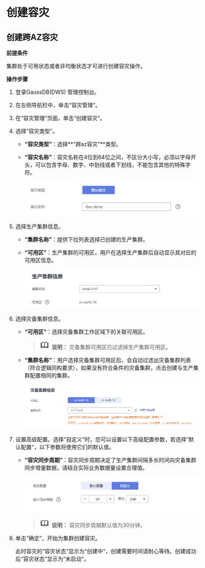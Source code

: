 # 创建容灾<a name="ZH-CN_TOPIC_0000001455556901"></a>

## 创建跨AZ容灾<a name="section18973174316618"></a>

**前提条件**

集群处于可用状态或者非均衡状态才可进行创建容灾操作。

**操作步骤**

1.  登录GaussDB\(DWS\) 管理控制台。
2.  在左侧导航栏中，单击“容灾管理“。
3.  在“容灾管理“页面，单击“创建容灾“。
4.  选择“容灾类型”。
    -   **“容灾类型”**：选择**“跨az容灾”**类型。
    -   **“容灾名称”**：容灾名称在4位到64位之间，不区分大小写，必须以字母开头，可以包含字母、数字、中划线或者下划线，不能包含其他的特殊字符。

        ![](figures/2-15.png)

5.  选择生产集群信息。
    -   **“集群名称”**：提供下拉列表选择已创建的生产集群。
    -   **“可用区”**：生产集群的可用区，用户在选择生产集群后自动显示其对应的可用区信息。

        ![](figures/3-16.png)

6.  选择灾备集群信息。
    -   **“可用区”**：选择灾备集群工作区域下的关联可用区。

        >![](public_sys-resources/icon-note.gif) **说明：** 
        >灾备集群可用区已过滤掉生产集群可用区。

    -   **“集群名称”**：用户选择灾备集群可用区后，会自动过滤出灾备集群列表（符合逻辑同构要求），如果没有符合条件的灾备集群，点击创建与生产集群配置相同的集群。

        ![](figures/4-17.png)

7.  设置高级配置。选择“自定义“时，您可以设置以下高级配置参数，若选择“默认配置“，以下参数将使用它们的默认值。
    -   **“容灾同步周期”**：容灾同步周期决定了生产集群间隔多长时间向灾备集群同步增量数据，请结合实际业务数据量设置合理值。

        ![](figures/5.png)

        >![](public_sys-resources/icon-note.gif) **说明：** 
        >容灾同步周期默认值为30分钟。


8.  单击“确定“，开始为集群创建容灾。

    此时容灾的“容灾状态“显示为“创建中“，创建需要时间请耐心等待。创建成功后“容灾状态“显示为“未启动“。


